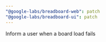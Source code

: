 ```yaml
---
"@google-labs/breadboard-web": patch
"@google-labs/breadboard-ui": patch
---
```


Inform a user when a board load fails
